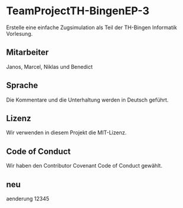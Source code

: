 # TeamProjectTH-BingenEP-3

Erstelle eine einfache Zugsimulation als Teil der TH-Bingen Informatik Vorlesung.

## Mitarbeiter
Janos, Marcel, Niklas und Benedict

## Sprache
Die Kommentare und die Unterhaltung werden in Deutsch geführt.

## Lizenz
Wir verwenden in diesem Projekt die MIT-Lizenz.

## Code of Conduct
Wir haben den Contributor Covenant Code of Conduct gewählt.

## neu
aenderung 
12345
